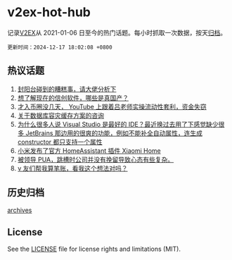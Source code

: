# v2ex-hot-hub

 记录[V2EX](https://www.v2ex.com/)从 2021-01-06 日至今的热门话题。每小时抓取一次数据，按天[归档](archives)。

`更新时间：2024-12-17 18:02:08 +0800`

## 热议话题

1. [封阳台碰到的糟糕事，请大佬分析下](https://www.v2ex.com/t/1097995)
1. [想了解现在的信创软件，哪些是真国产？](https://www.v2ex.com/t/1098049)
1. [才入币圈没几天， YouTube 上跟着吕老师实操流动性套利，资金失窃](https://www.v2ex.com/t/1098150)
1. [关于数据库容灾缓存方案的咨询](https://www.v2ex.com/t/1098113)
1. [为什么很多人说 Visual Studio 是最好的 IDE？最近换过去用了下感觉缺少很多 JetBrains 那边用的很爽的功能，例如不能补全自动属性，连生成 constructor 都只支持一个属性](https://www.v2ex.com/t/1098036)
1. [小米发布了官方 HomeAssistant 插件 Xiaomi Home](https://www.v2ex.com/t/1098090)
1. [被领导 PUA，跳槽时公司并没有挽留导致心态有些复杂。](https://www.v2ex.com/t/1098141)
1. [v 友们帮我算笔账，看我这个想法对吗？](https://www.v2ex.com/t/1098192)

## 历史归档

[archives](archives)

## License

See the [LICENSE](LICENSE) file for license rights and limitations (MIT).
